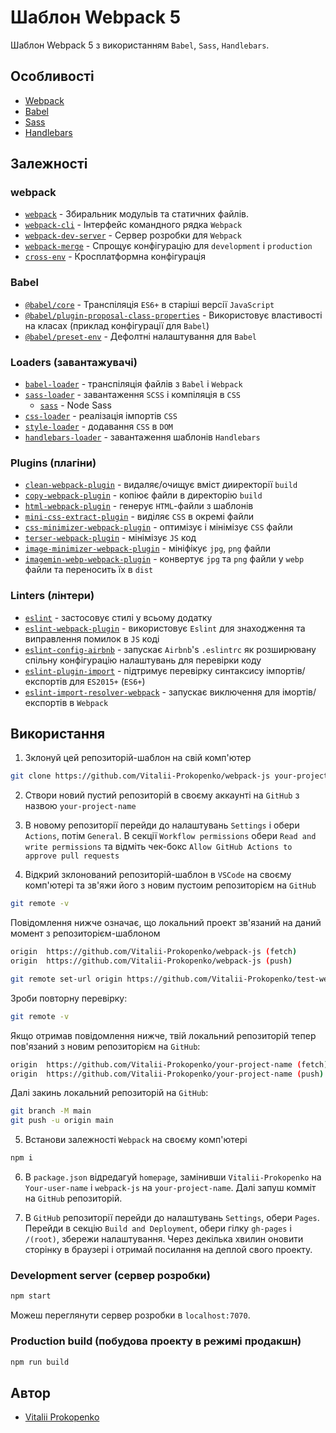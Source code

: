 # Шаблон Webpack 5

Шаблон Webpack 5 з використанням `Babel`, `Sass`, `Handlebars`.

## Особливості

- [Webpack](https://webpack.js.org/)
- [Babel](https://babeljs.io/)
- [Sass](https://sass-lang.com/)
- [Handlebars](https://handlebarsjs.com/)

## Залежності

### webpack

- [`webpack`](https://github.com/webpack/webpack) - Збиральник модульів та статичних файлів.
- [`webpack-cli`](https://github.com/webpack/webpack-cli) - Інтерфейс командного рядка `Webpack`
- [`webpack-dev-server`](https://github.com/webpack/webpack-dev-server) - Сервер розробки для `Webpack`
- [`webpack-merge`](https://github.com/survivejs/webpack-merge) - Спрощує конфігурацію для `development` і `production`
- [`cross-env`](https://github.com/kentcdodds/cross-env) - Кросплатформна конфігурація

### Babel

- [`@babel/core`](https://www.npmjs.com/package/@babel/core) - Транспіляція `ES6+` в старіші версії `JavaScript`
- [`@babel/plugin-proposal-class-properties`](https://babeljs.io/docs/en/babel-plugin-proposal-class-properties) - Використовує властивості на класах (приклад конфігурації для `Babel`)
- [`@babel/preset-env`](https://babeljs.io/docs/en/babel-preset-env) - Дефолтні налаштування для `Babel`

### Loaders (завантажувачі)

- [`babel-loader`](https://webpack.js.org/loaders/babel-loader/) - транспіляція файлів з `Babel` і `Webpack`
- [`sass-loader`](https://webpack.js.org/loaders/sass-loader/) - завантаження `SCSS` і компіляція в `CSS`
  - [`sass`](https://www.npmjs.com/package/sass) - Node Sass
- [`css-loader`](https://webpack.js.org/loaders/css-loader/) - реалізація імпортів `CSS`
- [`style-loader`](https://webpack.js.org/loaders/style-loader/) - додавання `CSS` в `DOM`
- [`handlebars-loader`](https://www.npmjs.com/package/handlebars-loader/) - завантаження шаблонів `Handlebars`

### Plugins (плагіни)

- [`clean-webpack-plugin`](https://github.com/johnagan/clean-webpack-plugin) - видаляє/очищує вміст дииректорії `build`
- [`copy-webpack-plugin`](https://github.com/webpack-contrib/copy-webpack-plugin) - копіює файли в директорію `build`
- [`html-webpack-plugin`](https://github.com/jantimon/html-webpack-plugin) - генерує `HTML`-файли з шаблонів
- [`mini-css-extract-plugin`](https://github.com/webpack-contrib/mini-css-extract-plugin) - виділяє `CSS` в окремі файли
- [`css-minimizer-webpack-plugin`](https://webpack.js.org/plugins/css-minimizer-webpack-plugin/) - оптимізує і мінімізує `CSS` файли
- [`terser-webpack-plugin`](https://webpack.js.org/plugins/terser-webpack-plugin/) - мінімізує `JS` код
- [`image-minimizer-webpack-plugin`](https://webpack.js.org/plugins/image-minimizer-webpack-plugin/) - мініфікує `jpg`, `png` файли
- [`imagemin-webp-webpack-plugin`](https://www.npmjs.com/package/imagemin-webp-webpack-plugin) - конвертує `jpg` та `png` файли у `webp` файли та переносить їх в `dist`

### Linters (лінтери)

- [`eslint`](https://github.com/eslint/eslint) - застосовує стилі у всьому додатку
- [`eslint-webpack-plugin`](https://www.npmjs.com/package/eslint-webpack-plugin) - використовує `Eslint` для знаходження та виправлення помилок в `JS` коді
- [`eslint-config-airbnb`](https://www.npmjs.com/package/eslint-config-airbnb) - запускає `Airbnb`'s `.eslintrc` як розширювану спільну конфігурацію налаштувань для перевірки коду
- [`eslint-plugin-import`](https://www.npmjs.com/package/eslint-plugin-import) - підтримує перевірку синтаксису імпортів/експортів для `ES2015+` (`ES6+`)
- [`eslint-import-resolver-webpack`](https://github.com/benmosher/eslint-plugin-import/tree/master/resolvers/webpack) - запускає виключення для імортів/експортів в `Webpack`

## Використання

1. Зклонуй цей репозиторій-шаблон на свій комп'ютер

```bash
git clone https://github.com/Vitalii-Prokopenko/webpack-js your-project-name
```

2. Створи новий пустий репозиторій в своєму аккаунті на `GitHub` з назвою `your-project-name`

3. В новому репозиторії перейди до налаштувань `Settings` і обери `Actions`, потім `General`. В секції `Workflow permissions` обери `Read and write permissions` та відміть чек-бокс `Allow GitHub Actions to approve pull requests`

4. Відкрий зклонований репозиторій-шаблон в `VSCode` на своєму комп'ютері та зв'яжи його з новим пустоим репозиторієм на `GitHub`

```bash
git remote -v
```
Повідомлення нижче означає, що локальний проект зв'язаний на даний момент з репозиторієм-шаблоном
```bash
origin  https://github.com/Vitalii-Prokopenko/webpack-js (fetch)
origin  https://github.com/Vitalii-Prokopenko/webpack-js (push) 
```

```bash
git remote set-url origin https://github.com/Vitalii-Prokopenko/test-webpack.git
```

Зроби повторну перевірку:

```bash
git remote -v
```

Якщо отримав повідомлення нижче, твій локальний репозиторій тепер пов'язаний з новим репозиторієм на `GitHub`:

```bash
origin  https://github.com/Vitalii-Prokopenko/your-project-name (fetch)
origin  https://github.com/Vitalii-Prokopenko/your-project-name (push) 
```

Далі закинь локальний репозиторій на `GitHub`:

```bash
git branch -M main
git push -u origin main
```

5. Встанови залежності `Webpack` на своєму комп'ютері

```bash
npm i
```

6. В `package.json` відредагуй `homepage`, замінивши `Vitalii-Prokopenko` на `Your-user-name` і `webpack-js` на `your-project-name`.
Далі запуш комміт на `GitHub` репозиторій.

8. В `GitHub` репозиторії перейди до налаштувань `Settings`, обери `Pages`. Перейди в секцію `Build and Deployment`, обери гілку `gh-pages` і `/(root)`, збережи налаштування.
Через декілька хвилин оновити сторінку в браузері і отримай посилання на деплой свого проекту.  

### Development server (сервер розробки)

```bash
npm start
```

Можеш переглянути сервер розробки в `localhost:7070`.

### Production build (побудова проекту в режимі продакшн)

```bash
npm run build
```

## Автор

- [Vitalii Prokopenko](https://www.linkedin.com/in/vitalii-prokopenko-51b012108/)
